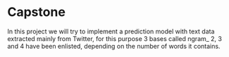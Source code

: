 # Capstone
In this project we will try to implement a prediction model with text data extracted mainly from Twitter, for this purpose 3 bases called ngram_ 2, 3 and 4 have been enlisted, depending on the number of words it contains.
